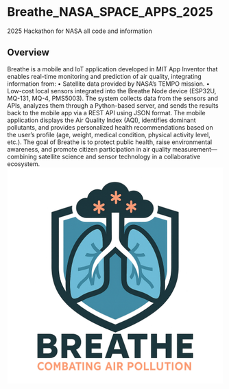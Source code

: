 # Breathe_NASA_SPACE_APPS_2025
2025 Hackathon for NASA all code and information
## Overview
Breathe is a mobile and IoT application developed in MIT App Inventor that enables real-time monitoring and prediction of air quality, integrating information from:
•
Satellite data provided by NASA’s TEMPO mission.
•
Low-cost local sensors integrated into the Breathe Node device (ESP32U, MQ-131, MQ-4, PMS5003).
The system collects data from the sensors and APIs, analyzes them through a Python-based server, and sends the results back to the mobile app via a REST API using JSON format.
The mobile application displays the Air Quality Index (AQI), identifies dominant pollutants, and provides personalized health recommendations based on the user’s profile (age, weight, medical condition, physical activity level, etc.).
The goal of Breathe is to protect public health, raise environmental awareness, and promote citizen participation in air quality measurement—combining satellite science and sensor technology in a collaborative ecosystem.
![Logo](BreatheLogo.png)
